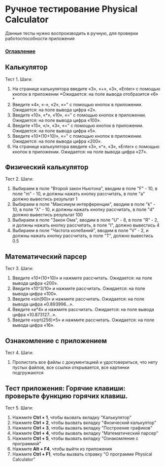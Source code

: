 # Ручное тестирование Physical Calculator

Данные тесты нужно воспроизводить в ручную, для проверки работоспособности приложения

### [Оглавление](index.md)

## Калькулятор
Тест 1. Шаги:

1. На странице калькулятора введите «3», «+», «3», «Enter» с помощью кнопок в приложении *Ожидается: на поле вывода отобразится «6» *
2. Введите «4», «-», «2», «=" с помощью кнопок в приложении. Ожидается: на поле вывода цифра «2».
3. Введите «10», «*», «10», «=" с помощью кнопок в приложении. Ожидается: на поле вывода цифра «100».
4. Введите «15», «/», «3», «=" с помощью кнопок в приложении. Ожидается: на поле вывода цифра «5».
5. Введите «10*(10+10)», «=" с помощью кнопок в приложении. Ожидается: на поле вывода цифра «200».
6. На странице калькулятора введите «3», «^», «3», «Enter» с помощью кнопок в приложении. Ожидается: на поле вывода цифра  «27».

## Физический калькулятор
Тест 2. Шаги:

1. Выбираем в поле "Второй закон Ньютона", вводим в поле "F" - 10, в поле "m" - 10, и должны нажать кнопку рассчитать, в  поле "a" должно вывестись результат 1
2. Выбираем в поле "Максимум интерференции", вводим в поле "k" - 10, в поле "λ" - 10, и должны нажать кнопку рассчитать, в  поле "d" должно вывестись результат 100
3. Выбираем в поле "Закон Ома", вводим в поле "U" - 8, в поле "R" - 2, и должны нажать кнопку рассчитать, в поле "I", должно вывестись 4
4. Выбираем в поле "Частота колебаний", вводим в поле "V" - 2, и должны нажать кнопку рассчитать, в поле "T", должно вывестись 0.5

## Математический парсер
Тест 3. Шаги:

1. Введите «10*(10+10)» и нажмите рассчитать. Ожидается: на поле вывода цифра «200».
2. Введите «10^3/10» и нажмите рассчитать. Ожидается: на поле вывода цифра «100».
3. Введите «sin(90)» и нажмите рассчитать. Ожидается: на поле вывода цифра «0.893996...».
4. Введите «e*4» и нажмите рассчитать. Ожидается: на поле вывода цифра «10.873127...».
5. Введите «sqrt(256)*5» и нажмите рассчитать. Ожидается: на поле вывода цифра «16».

## Ознакомление с приложением
Тест 4. Шаги:

1. Пролистать все файлы с документацией и удостовериться, что нету пустых файлов, все ссылки открывается, все картинки подгружаются

## Тест приложения: Горячие клавиши: проверьте функцию горячих клавиш.
Тест 5. Шаги:

1. Нажмите **Ctrl + 1**, чтобы вызвать вкладку "Калькулятор"
2. Нажмите **Ctrl + 2**, чтобы вызвать вкладку "Физический калькултор"
3. Нажмите **Ctrl + 3**, чтобы вызвать вкладку "Построение графиков"
4. Нажмите **Ctrl + 4**, чтобы вызвать вкладку "Математический парсер"
5. Нажмите **Ctrl + 5**, чтобы вызвать вкладку "Ознакомление с программой"
6. Нажмите **Alt + F4**, чтобы выйти из приложения 
7. Нажмите **Ctrl + F1**, чтобы вызвать справку "О программе Physical Calculator"